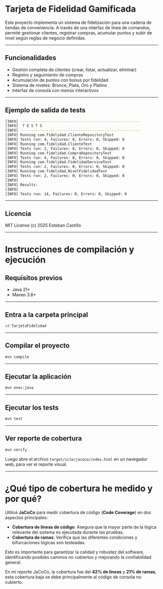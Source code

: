 # Tarjeta de Fidelidad Gamificada

Este proyecto implementa un sistema de fidelización para una cadena de tiendas de conveniencia. A través de una interfaz de línea de comandos, permite gestionar clientes, registrar compras, acumular puntos y subir de nivel según reglas de negocio definidas.

---

## Funcionalidades

- Gestión completa de clientes (crear, listar, actualizar, eliminar)
- Registro y seguimiento de compras
- Acumulación de puntos con bonus por fidelidad
- Sistema de niveles: Bronce, Plata, Oro y Platino
- Interfaz de consola con menús interactivos

---

## Ejemplo de salida de tests

```bash
[INFO] -------------------------------------------------------
[INFO]  T E S T S
[INFO] -------------------------------------------------------
[INFO] Running com.fidelidad.ClienteRepositoryTest
[INFO] Tests run: 4, Failures: 0, Errors: 0, Skipped: 0
[INFO] Running com.fidelidad.ClienteTest
[INFO] Tests run: 2, Failures: 0, Errors: 0, Skipped: 0
[INFO] Running com.fidelidad.CompraRepositoryTest
[INFO] Tests run: 4, Failures: 0, Errors: 0, Skipped: 0
[INFO] Running com.fidelidad.FidelidadServiceTest
[INFO] Tests run: 2, Failures: 0, Errors: 0, Skipped: 0
[INFO] Running com.fidelidad.NivelFidelidadTest
[INFO] Tests run: 2, Failures: 0, Errors: 0, Skipped: 0
[INFO] 
[INFO] Results:
[INFO]
[INFO] Tests run: 14, Failures: 0, Errors: 0, Skipped: 0
```

---

## Licencia
MIT License
(c) 2025 Esteban Castillo

---

# Instrucciones de compilación y ejecución

## Requisitos previos

- Java 21+
- Maven 3.8+

---

## Entra a la carpeta principal

```bash
cd TarjetaFidelidad
```

---

## Compilar el proyecto

```bash
mvn compile
```

---

## Ejecutar la aplicación

```bash
mvn exec:java
```

---

## Ejecutar los tests

```bash
mvn test
```

---

## Ver reporte de cobertura

```bash
mvn verify
```

Luego abre el archivo `target/site/jacoco/index.html` en un navegador web, para ver el reporte visual.

---

# ¿Qué tipo de cobertura he medido y por qué?

Utilicé **JaCoCo** para medir cobertura de código (**Code Coverage**) en dos aspectos principales:

- **Cobertura de líneas de código**: Asegura que la mayor parte de la lógica relevante del sistema es ejecutada durante las pruebas.
- **Cobertura de ramas**: Verifica que las diferentes condiciones y bifurcaciones lógicas son testeadas.

Esto es importante para garantizar la calidad y robustez del software, identificando posibles caminos no cubiertos y mejorando la confiabilidad general.

En mi reporte JaCoCo, la cobertura fue del **42% de líneas** y **21% de ramas**, esta cobertura baja se debe principalmente al código de consola no cubierto.

